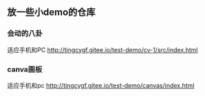 
## 放一些小demo的仓库

### 会动的八卦
适应手机和PC
http://tingcygf.gitee.io/test-demo/cv-1/src/index.html

### canva画板
适应手机和pc
http://tingcygf.gitee.io/test-demo/canvas/index.html